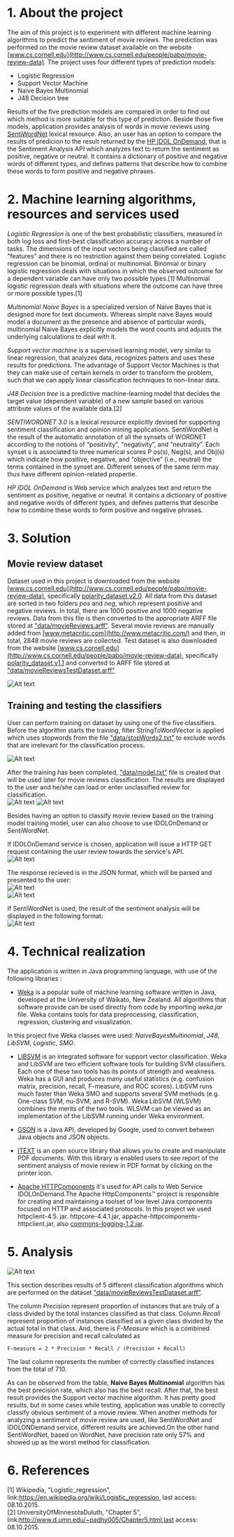 ﻿
# 1. About the project
The aim of this project is to experiment with different machine learning algorithms to predict the sentiment of movie reviews. The prediction was performed on the movie review dataset available on the website [www.cs.cornell.edu](http://www.cs.cornell.edu/people/pabo/movie-review-data).
The project uses four different types of prediction models:
- Logistic Regression
- Support Vector Machine
- Naive Bayes Multinomial
- J48 Decision tree<br>

Results of the five prediction models are compared in order to find out which method is more suitable for this type of prediction. 
Beside those five models, application provides analysis of words in movie reviews using [SentiWordNet](http://sentiwordnet.isti.cnr.it/) lexical resource. Also, an user has an option to compare the results of predicion to the result returned by the [HP IDOL OnDemand](https://www.idolondemand.com/developer/apis/analyzesentiment#overview), that is the Sentiment Analysis API which analyzes text to return the sentiment as positive, negative or neutral. It contains a dictionary of positive and negative words of different types, and defines patterns that describe how to combine these words to form positive and negative phrases.


# 2. Machine learning algorithms, resources and services used

*Logistic Regression* is one of the best probabilistic classifiers, measured in both log loss and first-best classification accuracy across a number of tasks. The dimensions of the input vectors being classified are called "features" and there is no restriction against them being correlated. Logistic regression can be binomial, ordinal or multinomial. Binomial or binary logistic regression deals with situations in which the observed outcome for a dependent variable can have only two possible types.[1] Multinomial logistic regression deals with situations where the outcome can have three or more possible types.[1]

*Multinomial Naive Bayes* is a specialized version of Naive Bayes that is designed more for text documents. Whereas simple naive Bayes would model a document as the presence and absence of particular words, multinomial Naive Bayes explicitly models the word counts and adjusts the underlying calculations to deal with it. 

*Support vector machine* is a supervised learning model, very similar to linear regression, that analyzes data, recognizes patters and uses these results for predictions. The advantage of Support Vector Machines is that they can make use of certain kernels in order to transform the problem, such that we can apply linear classification techniques to non-linear data.


*J48 Decision tree* is a predictive machine-learning model that decides the target value (dependent variable) of a new sample based on various attribute values of the available data.[2]

*SENTIWORDNET 3.0* is a lexical resource explicitly devised for supporting sentiment classification and opinion mining applications. SentiWordNet is the result of the automatic annotation of all the synsets of WORDNET according to the notions of “positivity”, “negativity”, and “neutrality”. Each synset s is associated to three numerical scores P os(s), Neg(s), and Obj(s) which indicate how positive, negative, and “objective” (i.e., neutral) the terms contained in the synset are. Different senses of the same term may thus have different opinion-related propertie.

*HP IDOL OnDemand* is Web service which analyzes text and return the sentiment as positive, negative or neutral. It contains a dictionary of positive and negative words of different types, and defines patterns that describe how to combine these words to form positive and negative phrases.

# 3. Solution
## Movie review dataset

Dataset used in this project is downloaded from the website [www.cs.cornell.edu](http://www.cs.cornell.edu/people/pabo/movie-review-data), specifically [polarity_dataset v2.0](http://www.cs.cornell.edu/People/pabo/movie-review-data/review_polarity.tar.gz). All data from this dataset are sorted in two folders *pos* and *neg*, which represent positive and negative reviews. In total, there are 1000 positive and 1000 negative reviews. Data from this file is then converted to the appropriate ARFF file stored at ["data/movieReviews.arff"](https://github.com/DivnaP/MovieReviewsClassifier/blob/master/data/movieReviews.arff). Several movie reviews are manually added from [www.metacritic.com](http://www.metacritic.com/) and then, in total, 2848 movie reviews are collected.
Test dataset is also downloaded from the website [www.cs.cornell.edu](http://www.cs.cornell.edu/people/pabo/movie-review-data), specifically [polarity_dataset v1.1](http://www.cs.cornell.edu/people/pabo/movie-review-data/mix20_rand700_tokens_0211.tar.gz) and converted to ARFF file stored at ["data/movieReviewsTestDataset.arff"](https://github.com/DivnaP/MovieReviewsClassifier/blob/master/data/movieReviewsTestDataset.arff)

![Alt text](/images/movieReviews.jpg?raw=true "movieReviews.arff")
## Training and testing the classifiers
User can perform training on dataset by using one of the five classifiers. Before the algorithm starts the training, filter StringToWordVector is applied which uses stopwords from the file ["data/stopWords2.txt"](https://github.com/DivnaP/MovieReviewsClassifier/blob/master/data/stopWords2.txt) to exclude words that are irrelevant for the classification process.

![Alt text](/images/stopWordsCode.jpg?raw=true "Filter Stopwords")<br>

After the training has been completed, ["data/model.txt"](https://github.com/DivnaP/MovieReviewsClassifier/blob/master/data/model.txt) file is created that will be used later for movie reviews classification. The results are displayed to the user and he/she can load or enter unclassified review for classification.<br>
![Alt text](/images/formTraining1.jpg?raw=true "Choosing classifier")
![Alt text](/images/formTraining2.jpg?raw=true "Results of training")

Besides having an option to classify movie review based on the training model training model, user can also choose to use IDOLOnDemand or SentiWordNet.

If IDOLOnDemand service is chosen, application will issue a HTTP GET request containing the user review towards the service's API. <br>
![Alt text](/images/getRequest.jpg?raw=true "HTTP get request") <br>

The response recieved is in the JSON format, which will be parsed and presented to the user:<br>
![Alt text](/images/IDOLOnDemandAnswer1.jpg?raw=true "JSONAnswer")<br>
![Alt text](/images/IDOLOnDemandAnswer2.jpg?raw=true "JSONAnswer parth2")<br>

If SentiWordNet is used, the result of the sentiment analysis will be displayed in the following format:<br>
![Alt text](/images/SWNResult.jpg?raw=true "JSONAnswer")<br>

# 4. Technical realization

The application is written in Java programming language, with use of the following libraries :<br>
- [Weka](http://www.cs.waikato.ac.nz/ml/weka/) is a popular suite of machine learning software written in Java, developed at the University of Waikato, New Zealand. All algorithms that software provide can be used directly from code by importing *weka.jar* file. Weka contains tools for data preprocessing, classification, regression, clustering and visualization.

In this project five Weka classes were used: *NaiveBayesMultinomial*, *J48*, *LibSVM*, *Logistic*, *SMO*.

- [LIBSVM](https://www.csie.ntu.edu.tw/~cjlin/libsvm/) is an integrated software for support vector classification. Weka and LibSVM are two efficient software tools for building SVM classifiers. Each one of these two tools has its points of strength and weakness. Weka has a GUI and produces many useful statistics (e.g. confusion matrix, precision, recall, F-measure, and ROC scores). LibSVM runs much faster than Weka SMO and supports several SVM methods (e.g. One-class SVM, nu-SVM, and R-SVM). Weka LibSVM (WLSVM) combines the merits of the two tools. WLSVM can be viewed as an implementation of the LibSVM running under Weka environment.<br>

- [GSON](http://mvnrepository.com/artifact/com.google.code.gson/gson/2.3.1) is a Java API, developed by Google, used to convert between Java objects and JSON objects.

- [ITEXT](https://github.com/itext/itextpdf) is an open source library that allows you to create and manipulate PDF documents. With this library is enabled users to see report of the sentiment analysis of movie review in PDF format by clicking on the printer icon.

- [Apache HTTPComponents](https://hc.apache.org/) it's used for API calls to Web Service IDOLOnDemand.The Apache HttpComponents™ project is responsible for creating and maintaining a toolset of low level Java components focused on HTTP and associated protocols. In this project we used httpclient-4.5. jar. httpcore-4.4.1.jar, appache-httpcomponents-httpclient.jar, also [commons-logging-1.2.jar](https://commons.apache.org/proper/commons-logging/download_logging.cgi).

# 5. Analysis

![Alt text](/images/table1.jpg?raw=true "Classification results") <br>

This section describes results of 5 different classification algorithms which are performed on the dataset ["data/movieReviewsTestDataset.arff"](https://github.com/DivnaP/MovieReviewsClassifier/blob/master/data/movieReviewsTestDataset.arff). 

The column *Precision* represent proportion of instances that are truly of a class divided by the total instances classified as that class. Column *Recall* represent proportion of instances classified as a given class divided by the actual total in that class. And, there is *F-Measure* which is a combined measure for precision and recall calculated as 

```
F-measure = 2 * Precision * Recall / (Precision + Recall)
```

The last column represents the number of correctly classified instances from the total of 710.

As can be observed from the table, **Naive Bayes Multinomial** algorithm has the best precision rate, which also has the best recall. After that, the best result provides the Support vector machine algorithm. It has pretty good results, but in some cases while testing, application was unable to correctly classify obvious sentiment of a movie review. When another methods for analyzing a sentiment of movie review are used, like SentiWordNet and IDOLONDemand service, different results are achieved.On the other hand SentiWordNet, based on WordNet, have precision rate only 57% and showed up as the worst method for classification.

# 6. References

[1] Wikipedia, "Logistic_regression", link:https://en.wikipedia.org/wiki/Logistic_regression, last access: 08.10.2015. <br>
[2] UniversityOfMinnesotaDuluth, "Chapter 5", link:http://www.d.umn.edu/~padhy005/Chapter5.html,last access: 08.10.2015. <br>
